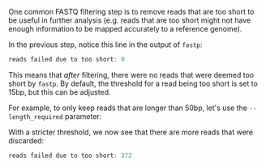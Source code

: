 <script>
import Execute from "$components/Execute.svelte";
</script>

One common FASTQ filtering step is to remove reads that are too short to be useful in further analysis (e.g. reads that are too short might not have enough information to be mapped accurately to a reference genome).

In the previous step, notice this line in the output of `fastp`:

```js
reads failed due to too short: 0
```

This means that _after_ filtering, there were no reads that were deemed too short by `fastp`. By default, the threshold for a read being too short is set to 15bp, but this can be adjusted.

For example, to only keep reads that are longer than 50bp, let's use the `--length_required` parameter:

<Execute command="fastp \ --in1 HG004_R1.fastq.gz \ --in2 HG004_R2.fastq.gz \ --length_required 50" />

With a stricter threshold, we now see that there are more reads that were discarded:

```js
reads failed due to too short: 372
```
